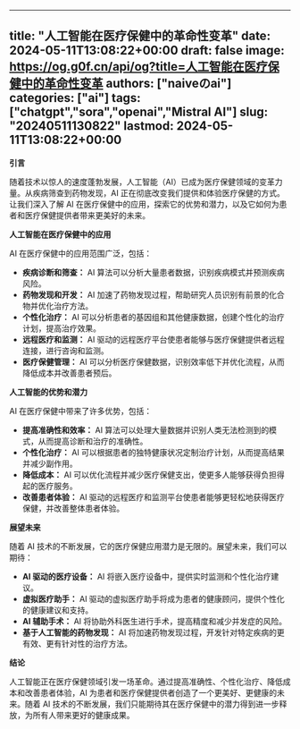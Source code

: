 
---
title: "人工智能在医疗保健中的革命性变革"
date: 2024-05-11T13:08:22+00:00
draft: false
image: https://og.g0f.cn/api/og?title=人工智能在医疗保健中的革命性变革
authors: ["naiveのai"]
categories: ["ai"]
tags: ["chatgpt","sora","openai","Mistral AI"]
slug: "20240511130822"
lastmod: 2024-05-11T13:08:22+00:00
---
**引言**

随着技术以惊人的速度蓬勃发展，人工智能（AI）已成为医疗保健领域的变革力量。从疾病筛查到药物发现，AI 正在彻底改变我们提供和体验医疗保健的方式。让我们深入了解 AI 在医疗保健中的应用，探索它的优势和潜力，以及它如何为患者和医疗保健提供者带来更美好的未来。

**人工智能在医疗保健中的应用**

AI 在医疗保健中的应用范围广泛，包括：

* **疾病诊断和筛查：** AI 算法可以分析大量患者数据，识别疾病模式并预测疾病风险。
* **药物发现和开发：** AI 加速了药物发现过程，帮助研究人员识别有前景的化合物并优化治疗方法。
* **个性化治疗：** AI 可以分析患者的基因组和其他健康数据，创建个性化的治疗计划，提高治疗效果。
* **远程医疗和监测：** AI 驱动的远程医疗平台使患者能够与医疗保健提供者远程连接，进行咨询和监测。
* **医疗保健管理：** AI 可以分析医疗保健数据，识别效率低下并优化流程，从而降低成本并改善患者预后。

**人工智能的优势和潜力**

AI 在医疗保健中带来了许多优势，包括：

* **提高准确性和效率：** AI 算法可以处理大量数据并识别人类无法检测到的模式，从而提高诊断和治疗的准确性。
* **个性化治疗：** AI 可以根据患者的独特健康状况定制治疗计划，从而提高结果并减少副作用。
* **降低成本：** AI 可以优化流程并减少医疗保健支出，使更多人能够获得负担得起的医疗服务。
* **改善患者体验：** AI 驱动的远程医疗和监测平台使患者能够更轻松地获得医疗保健，并改善整体患者体验。

**展望未来**

随着 AI 技术的不断发展，它的医疗保健应用潜力是无限的。展望未来，我们可以期待：

* **AI 驱动的医疗设备：** AI 将嵌入医疗设备中，提供实时监测和个性化治疗建议。
* **虚拟医疗助手：** AI 驱动的虚拟医疗助手将成为患者的健康顾问，提供个性化的健康建议和支持。
* **AI 辅助手术：** AI 将协助外科医生进行手术，提高精度和减少并发症的风险。
* **基于人工智能的药物发现：** AI 将加速药物发现过程，开发针对特定疾病的更有效、更有针对性的治疗方法。

**结论**

人工智能正在医疗保健领域引发一场革命。通过提高准确性、个性化治疗、降低成本和改善患者体验，AI 为患者和医疗保健提供者创造了一个更美好、更健康的未来。随着 AI 技术的不断发展，我们只能期待其在医疗保健中的潜力得到进一步释放，为所有人带来更好的健康成果。